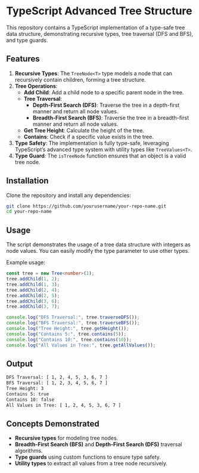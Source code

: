 # TypeScript Advanced Tree Structure

This repository contains a TypeScript implementation of a type-safe tree data structure, demonstrating recursive types, tree traversal (DFS and BFS), and type guards.

## Features

1. **Recursive Types**: The `TreeNode<T>` type models a node that can recursively contain children, forming a tree structure.
2. **Tree Operations**:
   - **Add Child**: Add a child node to a specific parent node in the tree.
   - **Tree Traversal**:
     - **Depth-First Search (DFS)**: Traverse the tree in a depth-first manner and return all node values.
     - **Breadth-First Search (BFS)**: Traverse the tree in a breadth-first manner and return all node values.
   - **Get Tree Height**: Calculate the height of the tree.
   - **Contains**: Check if a specific value exists in the tree.
3. **Type Safety**: The implementation is fully type-safe, leveraging TypeScript’s advanced type system with utility types like `TreeValues<T>`.
4. **Type Guard**: The `isTreeNode` function ensures that an object is a valid tree node.

## Installation

Clone the repository and install any dependencies:

```bash
git clone https://github.com/yourusername/your-repo-name.git
cd your-repo-name
```

## Usage

The script demonstrates the usage of a tree data structure with integers as node values. You can easily modify the type parameter to use other types.

Example usage:

```ts
const tree = new Tree<number>(1);
tree.addChild(1, 2);
tree.addChild(1, 3);
tree.addChild(2, 4);
tree.addChild(2, 5);
tree.addChild(3, 6);
tree.addChild(3, 7);

console.log("DFS Traversal:", tree.traverseDFS());
console.log("BFS Traversal:", tree.traverseBFS());
console.log("Tree Height:", tree.getHeight());
console.log("Contains 5:", tree.contains(5));
console.log("Contains 10:", tree.contains(10));
console.log("All Values in Tree:", tree.getAllValues());
```

## Output

```bash
DFS Traversal: [ 1, 2, 4, 5, 3, 6, 7 ]
BFS Traversal: [ 1, 2, 3, 4, 5, 6, 7 ]
Tree Height: 3
Contains 5: true
Contains 10: false
All Values in Tree: [ 1, 2, 4, 5, 3, 6, 7 ]
```

## Concepts Demonstrated

- **Recursive types** for modeling tree nodes.
- **Breadth-First Search (BFS)** and **Depth-First Search (DFS)** traversal algorithms.
- **Type guards** using custom functions to ensure type safety.
- **Utility types** to extract all values from a tree node recursively.
